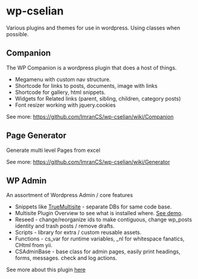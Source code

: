 wp-cselian
==========

Various plugins and themes for use in wordpress.
Using classes when possible.

Companion
-----------
The WP Companion is a wordpress plugin that does a host of things.

* Megamenu with custom nav structure.
* Shortcode for links to posts, documents, image with links
* Shortcode for gallery, html snippets.
* Widgets for Related links (parent, sibling, children, category posts)
* Font resizer working with jquery.cookies

See more: https://github.com/ImranCS/wp-cselian/wiki/Companion

Page Generator
---------------
Generate multi level Pages from excel

See more: https://github.com/ImranCS/wp-cselian/wiki/Generator

WP Admin
----------
An assortment of Wordpress Admin / core features

* Snippets like [TrueMultisite](https://github.com/ImranCS/wp-cselian/wiki/Admin#true-multisite) - separate DBs for same code base.
* Multisite Plugin Overview to see what is installed where. [See demo](http://cselian.com/blog/wp-content/plugins/cs-admin/ms-plugins.php).
* Reseed - change/reorganize ids to make contiguous, change wp_posts identity and trash posts / remove drafts.
* Scripts - library for extra / custom reusable assets.
* Functions - cs_var for runtime variables, _nl for whitespace fanatics, CHtml from yii.
* CSAdminBase - base class for admin pages, easily print headings, forms, messages. check and log actions.

See more about this plugin [here](https://github.com/ImranCS/wp-cselian/wiki/Admin)
